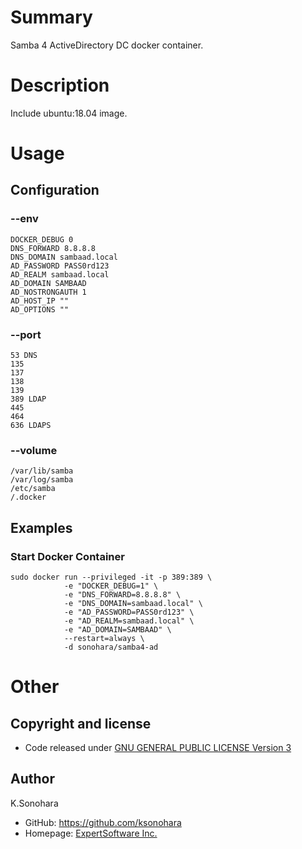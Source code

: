 # Summary

Samba 4 ActiveDirectory DC docker container.

# Description

Include ubuntu:18.04 image.

# Usage

## Configuration

### --env

    DOCKER_DEBUG 0
    DNS_FORWARD 8.8.8.8
    DNS_DOMAIN sambaad.local
    AD_PASSWORD PASS0rd123
    AD_REALM sambaad.local
    AD_DOMAIN SAMBAAD
    AD_NOSTRONGAUTH 1
    AD_HOST_IP ""
    AD_OPTIONS ""

### --port

    53 DNS
    135
    137
    138
    139
    389 LDAP
    445
    464
    636 LDAPS

### --volume

    /var/lib/samba
    /var/log/samba
    /etc/samba
    /.docker

## Examples

### Start Docker Container

    sudo docker run --privileged -it -p 389:389 \
                -e "DOCKER_DEBUG=1" \
                -e "DNS_FORWARD=8.8.8.8" \
                -e "DNS_DOMAIN=sambaad.local" \
                -e "AD_PASSWORD=PASS0rd123" \
                -e "AD_REALM=sambaad.local" \
                -e "AD_DOMAIN=SAMBAAD" \
                --restart=always \
                -d sonohara/samba4-ad

# Other

## Copyright and license

- Code released under [GNU GENERAL PUBLIC LICENSE Version 3](https://github.com/ksonohara/docker/blob/master/LICENSE)

## Author

K.Sonohara
- GitHub: https://github.com/ksonohara
- Homepage: [ExpertSoftware Inc.](https://www.e-software.company "ExpertSoftware Inc.")
